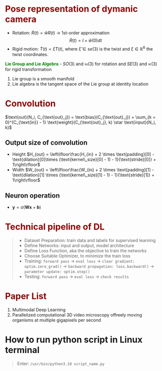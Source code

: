 # <span style="color:darkred">**Pose representation of dymanic camera**</span>

- Rotation: $\dot{R}(t) = \hat{w}R(t)$ -> 1st-order approximation $$\dot{R}(t) = I + \hat{w}(0)dt$$
- Rigid motion: $\dot{T}(t) = \hat{\xi}T(t)$, where $\hat{\xi} \in se(3)$ is the twist and $\xi\in\mathbb{R}^6$ the twist coordinates.

<span style="color:green">**Lie Group and Lie Algebra**</span> - $SO(3)$ and $\mathfrak{so}(3)$ for rotation and $SE(3)$ and $\mathfrak{se}(3)$ for rigid transformation

1. Lie group is a smooth manifold
2. Lie algebra is the tangent space of the Lie group at identity location

# <span style="color:darkred">**Convolution**</span>

$\text{out}(N_i, C_{\text{out}_j}) = \text{bias}(C_{\text{out}_j}) + \sum_{k = 0}^{C_{\text{in}} - 1} \text{weight}(C_{\text{out}_j}, k) \star \text{input}(N_i, k)$

## Output size of convolution

- Height $H_{out} = \left\lfloor\frac{H_{in}  + 2 \times \text{padding}[0] - \text{dilation}[0]\times (\text{kernel\_size}[0] - 1) - 1}{\text{stride}[0]} + 1\right\rfloor$
- Width $W_{out} = \left\lfloor\frac{W_{in}  + 2 \times \text{padding}[1] - \text{dilation}[1] \times (\text{kernel\_size}[1] - 1) - 1}{\text{stride}[1]} + 1\right\rfloor$

## Neuron operation

- $\mathbf{y} = \sigma(\mathbf{W}\mathbf{x} + \mathbf{b})$

# <span style="color:darkred"> **Technical pipeline of DL** </span>
>
>- Dataset Preparation: train data and labels for supervised learning
>- Define Networks: input and output, model architecture
>- Define Loss Function, aka the objective to train the networks
>- Choose Suitable Optimizer, to minimize the train loss
>- Training: `forward pass` $\rightarrow$ `eval loss` $\rightarrow$ `clear gradient: optim.zero_grad()` $\rightarrow$ `backward propagation: loss.backward()` $\rightarrow$ `parameter update: optim.step()`
>- Testing: `forward pass` $\rightarrow$ `eval loss` $\rightarrow$ `check results`

# <span style="color:darkred"> **Paper List** </span>

1. Multimodal Deep Learning
2. Parallelized computational 3D video microscopy offreely moving organisms at multiple gigapixels per second

# How to run python script in Linux terminal
>
> Enter: `/usr/bin/python3.10 script_name.py`
